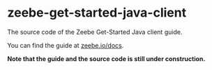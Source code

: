 # zeebe-get-started-java-client

The source code of the Zeebe Get-Started Java client guide.

You can find the guide at [zeebe.io/docs](http://zeebe.io/docs/java-client/get-started).

**Note that the guide and the source code is still under construction.** 
